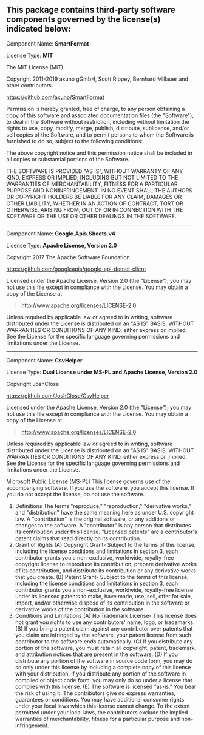 This package contains third-party software components governed by the license(s) indicated below:
---------

Component Name: **SmartFormat**

License Type: **MIT**

The MIT License (MIT)

Copyright 2011-2019 axuno gGmbH, Scott Rippey, Bernhard Millauer and other contributors.

<https://github.com/axuno/SmartFormat>

Permission is hereby granted, free of charge, to any person obtaining a copy of this software and associated documentation files (the "Software"), to deal in the Software without restriction, including without limitation the rights to use, copy, modify, merge, publish, distribute, sublicense, and/or sell copies of the Software, and to permit persons to whom the Software is furnished to do so, subject to the following conditions:

The above copyright notice and this permission notice shall be included in all copies or substantial portions of the Software.

THE SOFTWARE IS PROVIDED "AS IS", WITHOUT WARRANTY OF ANY KIND, EXPRESS OR IMPLIED, INCLUDING BUT NOT LIMITED TO THE WARRANTIES OF MERCHANTABILITY, FITNESS FOR A PARTICULAR PURPOSE AND NONINFRINGEMENT. IN NO EVENT SHALL THE AUTHORS OR COPYRIGHT HOLDERS BE LIABLE FOR ANY CLAIM, DAMAGES OR OTHER LIABILITY, WHETHER IN AN ACTION OF CONTRACT, TORT OR OTHERWISE, ARISING FROM, OUT OF OR IN CONNECTION WITH THE SOFTWARE OR THE USE OR OTHER DEALINGS IN THE SOFTWARE.

---------
Component Name: **Google.Apis.Sheets.v4**

License Type: **Apache License, Version 2.0**

Copyright 2017 The Apache Software Foundation

<https://github.com/googleapis/google-api-dotnet-client>

   Licensed under the Apache License, Version 2.0 (the "License");
   you may not use this file except in compliance with the License.
   You may obtain a copy of the License at

> <http://www.apache.org/licenses/LICENSE-2.0>

   Unless required by applicable law or agreed to in writing, software
   distributed under the License is distributed on an "AS IS" BASIS,
   WITHOUT WARRANTIES OR CONDITIONS OF ANY KIND, either express or implied.
   See the License for the specific language governing permissions and
   limitations under the License.

---------
Component Name: **CsvHelper**

License Type: **Dual License under MS-PL and Apache License, Version 2.0**

Copyright JoshClose

<https://github.com/JoshClose/CsvHelper>

   Licensed under the Apache License, Version 2.0 (the "License");
   you may not use this file except in compliance with the License.
   You may obtain a copy of the License at

> <http://www.apache.org/licenses/LICENSE-2.0>

   Unless required by applicable law or agreed to in writing, software
   distributed under the License is distributed on an "AS IS" BASIS,
   WITHOUT WARRANTIES OR CONDITIONS OF ANY KIND, either express or implied.
   See the License for the specific language governing permissions and
   limitations under the License.
  
  Microsoft Public License (MS-PL)
  This license governs use of the accompanying software. If you use the software, you accept this license. If you do not accept the license, do not use the software.
  1. Definitions
  The terms "reproduce," "reproduction," "derivative works," and "distribution" have the
  same meaning here as under U.S. copyright law.
  A "contribution" is the original software, or any additions or changes to the software.
  A "contributor" is any person that distributes its contribution under this license.
  "Licensed patents" are a contributor's patent claims that read directly on its contribution.
  2. Grant of Rights
  (A) Copyright Grant- Subject to the terms of this license, including the license conditions and limitations in section 3, each contributor grants you a non-exclusive, worldwide, royalty-free copyright license to reproduce its contribution, prepare derivative works of its contribution, and distribute its contribution or any derivative works that you create.
  (B) Patent Grant- Subject to the terms of this license, including the license conditions and limitations in section 3, each contributor grants you a non-exclusive, worldwide, royalty-free license under its licensed patents to make, have made, use, sell, offer for sale, import, and/or otherwise dispose of its contribution in the software or derivative works of the contribution in the software.
  3. Conditions and Limitations
  (A) No Trademark License- This license does not grant you rights to use any contributors' name, logo, or trademarks.
  (B) If you bring a patent claim against any contributor over patents that you claim are infringed by the software, your patent license from such contributor to the software ends automatically.
  (C) If you distribute any portion of the software, you must retain all copyright, patent, trademark, and attribution notices that are present in the software.
  (D) If you distribute any portion of the software in source code form, you may do so only under this license by including a complete copy of this license with your distribution. If you distribute any portion of the software in compiled or object code form, you may only do so under a license that complies with this license.
  (E) The software is licensed "as-is." You bear the risk of using it. The contributors give no express warranties, guarantees or conditions. You may have additional consumer rights under your local laws which this license cannot change. To the extent permitted under your local laws, the contributors exclude the implied warranties of merchantability, fitness for a particular purpose and non-infringement.
